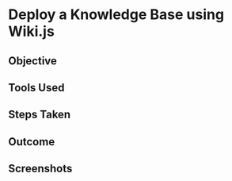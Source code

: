 # Deploy a Knowledge Base using Wiki.js

## Objective

## Tools Used

## Steps Taken

## Outcome

## Screenshots
